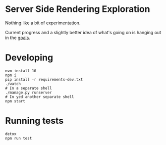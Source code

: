 # Server Side Rendering Exploration

Nothing like a bit of experimentation.

Current progress and a slightly better idea of what's going on is hanging out in the [goals](goals.md).

# Developing

```shell
nvm install 10
npm i
pip install -r requirements-dev.txt
./watch
# In a separate shell
./manage.py runserver
# In yed another separate shell
npm start
```

# Running tests

```shell
detox
npm run test
```
